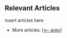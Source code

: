 ## Relevant Articles

insert articles here

- More articles: [[<-- prev]](/spring-boot-modules/spring-boot-3)
